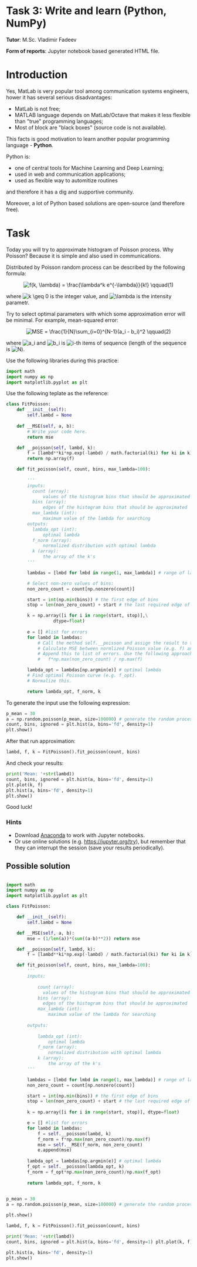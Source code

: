 # Task 3: Write and learn (Python, NumPy)

**Tutor**: M.Sc. Vladimir Fadeev

**Form of reports**: Jupyter notebook based generated HTML file.

# Introduction

Yes, MatLab is very popular tool among communication systems engineers, hower it has several serious disadvantages:
- MatLab is not free;
- MATLAB language depends on MatLab/Octave that makes it less flexible than "true" programming languages;
- Most of block are "black boxes" (source code is not available).

This facts is good motivation to learn another popular programming language - **Python**.

Python is:
- one of central tools for Machine Learning and Deep Learning;
- used in web and communication applications;
- used as flexible way to automitize routines

and therefore it has a dig and supportive community. 

Moreover, a lot of Python based solutions are open-source (and therefore free).

# Task

Today you will try to approximate histogram of Poisson process. Why Poisson? Because it is simple and also used in communications.

Distributed by Poisson random process can be described by the following formula: 

<p align="center"><img align="center" src="https://i.upmath.me/svg/%20f(k%2C%20%5Clambda)%20%3D%20%5Cfrac%7B%5Clambda%5Ek%20e%5E%7B-%5Clambda%7D%7D%7Bk!%7D%20%5Cqquad(1)%20" alt=" f(k, \lambda) = \frac{\lambda^k e^{-\lambda}}{k!} \qquad(1) " /></p>

where <img src="https://i.upmath.me/svg/k%20%5Cgeq%200" alt="k \geq 0" /> is the integer value, and <img src="https://i.upmath.me/svg/%5Clambda" alt="\lambda" /> is the intensity parametr.

Try to select optimal parameters with which some approximation error will be minimal. For example, mean-squared error: 

<p align="center"><img align="center" src="https://i.upmath.me/svg/%20MSE%20%3D%20%5Cfrac%7B1%7D%7BN%7D%5Csum_%7Bi%3D0%7D%5E%7BN-1%7D(a_i%20-%20b_i)%5E2%20%5Cqquad(2)" alt=" MSE = \frac{1}{N}\sum_{i=0}^{N-1}(a_i - b_i)^2 \qquad(2)" /></p>

where <img src="https://i.upmath.me/svg/a_i" alt="a_i" /> and <img src="https://i.upmath.me/svg/b_i" alt="b_i" /> is <img src="https://i.upmath.me/svg/i" alt="i" />-th items of sequence (length of the sequence is  <img src="https://i.upmath.me/svg/N" alt="N" />).

Use the following libraries during this practice:

```python
import math
import numpy as np
import matplotlib.pyplot as plt
```

Use the following teplate as the reference:

```python
class FitPoisson:
    def __init__(self):
        self.lambd = None
    
    def __MSE(self, a, b):
        # Write your code here.
        return mse

    def __poisson(self, lambd, k):
        f = [lambd**ki*np.exp(-lambd) / math.factorial(ki) for ki in k]
        return np.array(f)  

    def fit_poisson(self, count, bins, max_lambda=100):
        
        '''
        inputs:
          count (array): 
              values of the histogram bins that should be approximated
          bins (array): 
              edges of the histogram bins that should be approximated
          max_lambda (int): 
              maximum value of the lambda for searching
        outputs:
          lambda_opt (int):
              optimal lambda
          f_norm (array):
              normalized distribution with optimal lambda
          k (array):
              the array of the k's
        '''

        lambdas = [lmbd for lmbd in range(1, max_lambda)] # range of lambdas

        # Select non-zero values of bins:
        non_zero_count = count[np.nonzero(count)]

        start = int(np.min(bins)) # the first edge of bins 
        stop = len(non_zero_count) + start # the last required edge of bins

        k = np.array([i for i in range(start, stop)],\
                  dtype=float)
                  
        e = [] #list for errors
        for lambd in lambdas:
            # Call the method self.__poisson and assign the result to the variable (e.g. f)
            # Calculate MSE between normlized Poisson value (e.g. f) and non-zero values of bins. 
            # Append this to list of errors. Use the following approach for normalization:
            #   f*np.max(non_zero_count) / np.max(f) 

        lambda_opt = lambdas[np.argmin(e)] # optimal lambda
        # Find optimal Poisson curve (e.g. f_opt).
        # Normalize this.

        return lambda_opt, f_norm, k
```

To generate the input use the following expression:

```python
p_mean = 30
a = np.random.poisson(p_mean, size=100000) # generate the random process with Poisson distribution
count, bins, ignored = plt.hist(a, bins='fd', density=1)
plt.show()
```

After that run approximation:

``` python
lambd, f, k = FitPoisson().fit_poisson(count, bins)
```

And check your results:

```python
print('Mean: '+str(lambd))
count, bins, ignored = plt.hist(a, bins='fd', density=1)
plt.plot(k, f)
plt.hist(a, bins='fd', density=1)
plt.show()
```

Good luck!

### Hints

- Download [Anaconda](https://www.anaconda.com/) to work with Jupyter notebooks. 
- Or use online solutions (e.g. https://jupyter.org/try), but remember that they can interrupt the session (save your results periodically). 


## Possible solution

```python

import math
import numpy as np
import matplotlib.pyplot as plt

class FitPoisson:

    def __init__(self):
        self.lambd = None

    def __MSE(self, a, b):
        mse = (1/len(a))*(sum((a-b)**2)) return mse

    def __poisson(self, lambd, k):
        f = [lambd**ki*np.exp(-lambd) / math.factorial(ki) for ki in k] return np.array(f)

    def fit_poisson(self, count, bins, max_lambda=100):
        ''' 
        inputs:
            
            count (array):
              values of the histogram bins that should be approximated
            bins (array):
              edges of the histogram bins that should be approximated
            max_lambda (int):
                maximum value of the lambda for searching
        
        outputs:
            
            lambda_opt (int):
                optimal lambda 
            f_norm (array):
                normalized distribution with optimal lambda
            k (array):
                the array of the k's
        '''

        lambdas = [lmbd for lmbd in range(1, max_lambda)] # range of lambdas # Select non-zero values of bins:
        non_zero_count = count[np.nonzero(count)]

        start = int(np.min(bins)) # the first edge of bins
        stop = len(non_zero_count) + start # the last required edge of bins 
        
        k = np.array([i for i in range(start, stop)], dtype=float)

        e = [] #list for errors 
        for lambd in lambdas:
            f = self.__poisson(lambd, k)
            f_norm = f*np.max(non_zero_count)/np.max(f) 
            mse = self.__MSE(f_norm, non_zero_count) 
            e.append(mse)
        
        lambda_opt = lambdas[np.argmin(e)] # optimal lambda 
        f_opt = self.__poisson(lambda_opt, k)
        f_norm = f_opt*np.max(non_zero_count)/np.max(f_opt) 
        
        return lambda_opt, f_norm, k
            

p_mean = 30
a = np.random.poisson(p_mean, size=100000) # generate the random process with Poisson distribution count, bins, ignored = plt.hist(a, bins='fd', density=1)

plt.show()

lambd, f, k = FitPoisson().fit_poisson(count, bins)

print('Mean: '+str(lambd))
count, bins, ignored = plt.hist(a, bins='fd', density=1) plt.plot(k, f)

plt.hist(a, bins='fd', density=1)
plt.show()
```
